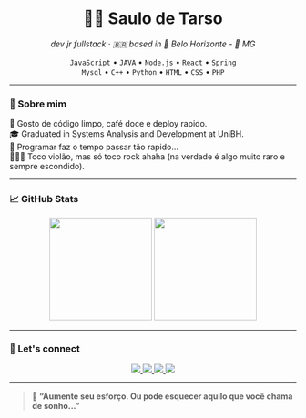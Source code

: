 <h1 align="center">👨‍💻 Saulo de Tarso</h1>
<p align="center">
  <em>dev jr fullstack · 🇧🇷 based in 📍 Belo Horizonte - 🔺 MG </em>
</p>

<p align="center">
  <code>JavaScript</code> • <code>JAVA</code> • <code>Node.js</code> • <code>React</code> • <code>Spring</code><br/>
  <code>Mysql</code> • <code>C++</code> • <code>Python</code> • <code>HTML</code> • 
  <code>CSS</code> • <code>PHP</code>
</p>

---

### 🤙 Sobre mim

🔷 Gosto de código limpo, café doce e deploy rapido.    
🎓 Graduated in Systems Analysis and Development at UniBH.     
🎯 Programar faz o tempo passar tão rapido...  
🎸👨‍🎤 Toco violão, mas só toco rock ahaha (na verdade é algo muito raro e sempre escondido).

---

### 📈 GitHub Stats

<div align="center">
  <img height="180em" src="https://github-readme-stats.vercel.app/api?username=saulodtarso06&show_icons=true&theme=radical&hide_border=true&count_private=true&hide_title=true"/>
  <img height="180em" src="https://github-readme-stats.vercel.app/api/top-langs/?username=saulodtarso06&layout=compact&theme=radical&hide_border=true"/>
</div>

---

### 🔗 Let's connect

<p align="center">

  <a href="https://www.instagram.com/saullo.detarso06/" target="_blank">
    <img src="https://img.shields.io/badge/Instagram-993399?style=for-the-badge&logo=instagram&logoColor=white"/>
  </a>
  
  <a href="https://br.linkedin.com/in saulo-de-tarso-8a2b00133" target="_blank">
    <img src="https://img.shields.io/badge/LinkedIn-120a8f?style=for-the-badge&logo=linkedin&logoColor=white"/>
  </a>

  <a href="https://x.com/SaulodeTarso10"       target="_blanck">
    <img src="https://img.shields.io/badge/X.COM-000000?style=for-the-badge&logo=X&logoColor=white"/>
  </a>

<a href="https://outlook.com.br" target="_blanck">
    <img src="https://img.shields.io/badge/✉ saulo.detarso06@yahoo.com.br-006400?style=for-the-badge&logo=email&logoColor=white"/>
    </a>
</p>

---

> **💬 “Aumente seu esforço. Ou pode esquecer aquilo que você chama de sonho...”**
